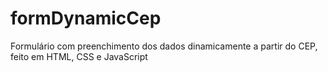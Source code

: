 # formDynamicCep
Formulário com preenchimento dos dados dinamicamente a partir do CEP, feito em HTML, CSS e JavaScript
